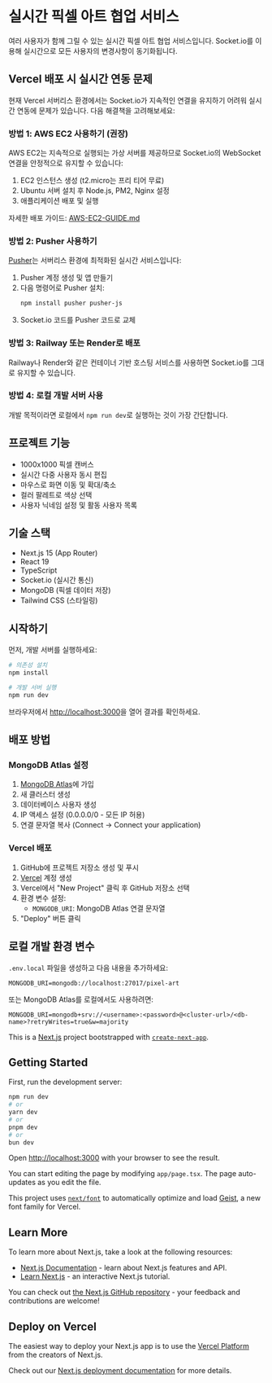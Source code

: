 # 실시간 픽셀 아트 협업 서비스

여러 사용자가 함께 그릴 수 있는 실시간 픽셀 아트 협업 서비스입니다. Socket.io를 이용해 실시간으로 모든 사용자의 변경사항이 동기화됩니다.

## Vercel 배포 시 실시간 연동 문제

현재 Vercel 서버리스 환경에서는 Socket.io가 지속적인 연결을 유지하기 어려워 실시간 연동에 문제가 있습니다. 다음 해결책을 고려해보세요:

### 방법 1: AWS EC2 사용하기 (권장)

AWS EC2는 지속적으로 실행되는 가상 서버를 제공하므로 Socket.io의 WebSocket 연결을 안정적으로 유지할 수 있습니다:

1. EC2 인스턴스 생성 (t2.micro는 프리 티어 무료)
2. Ubuntu 서버 설치 후 Node.js, PM2, Nginx 설정
3. 애플리케이션 배포 및 실행

자세한 배포 가이드: [AWS-EC2-GUIDE.md](./AWS-EC2-GUIDE.md)

### 방법 2: Pusher 사용하기

[Pusher](https://pusher.com/)는 서버리스 환경에 최적화된 실시간 서비스입니다:

1. Pusher 계정 생성 및 앱 만들기
2. 다음 명령어로 Pusher 설치:
   ```bash
   npm install pusher pusher-js
   ```
3. Socket.io 코드를 Pusher 코드로 교체

### 방법 3: Railway 또는 Render로 배포

Railway나 Render와 같은 컨테이너 기반 호스팅 서비스를 사용하면 Socket.io를 그대로 유지할 수 있습니다.

### 방법 4: 로컬 개발 서버 사용

개발 목적이라면 로컬에서 `npm run dev`로 실행하는 것이 가장 간단합니다.

## 프로젝트 기능

- 1000x1000 픽셀 캔버스
- 실시간 다중 사용자 동시 편집
- 마우스로 화면 이동 및 확대/축소
- 컬러 팔레트로 색상 선택
- 사용자 닉네임 설정 및 활동 사용자 목록

## 기술 스택

- Next.js 15 (App Router)
- React 19
- TypeScript
- Socket.io (실시간 통신)
- MongoDB (픽셀 데이터 저장)
- Tailwind CSS (스타일링)

## 시작하기

먼저, 개발 서버를 실행하세요:

```bash
# 의존성 설치
npm install

# 개발 서버 실행
npm run dev
```

브라우저에서 [http://localhost:3000](http://localhost:3000)을 열어 결과를 확인하세요.

## 배포 방법

### MongoDB Atlas 설정

1. [MongoDB Atlas](https://www.mongodb.com/cloud/atlas/register)에 가입
2. 새 클러스터 생성
3. 데이터베이스 사용자 생성
4. IP 액세스 설정 (0.0.0.0/0 - 모든 IP 허용)
5. 연결 문자열 복사 (Connect -> Connect your application)

### Vercel 배포

1. GitHub에 프로젝트 저장소 생성 및 푸시
2. [Vercel](https://vercel.com) 계정 생성
3. Vercel에서 "New Project" 클릭 후 GitHub 저장소 선택
4. 환경 변수 설정:
   - `MONGODB_URI`: MongoDB Atlas 연결 문자열
5. "Deploy" 버튼 클릭

## 로컬 개발 환경 변수

`.env.local` 파일을 생성하고 다음 내용을 추가하세요:

```
MONGODB_URI=mongodb://localhost:27017/pixel-art
```

또는 MongoDB Atlas를 로컬에서도 사용하려면:

```
MONGODB_URI=mongodb+srv://<username>:<password>@<cluster-url>/<db-name>?retryWrites=true&w=majority
```

This is a [Next.js](https://nextjs.org) project bootstrapped with [`create-next-app`](https://nextjs.org/docs/app/api-reference/cli/create-next-app).

## Getting Started

First, run the development server:

```bash
npm run dev
# or
yarn dev
# or
pnpm dev
# or
bun dev
```

Open [http://localhost:3000](http://localhost:3000) with your browser to see the result.

You can start editing the page by modifying `app/page.tsx`. The page auto-updates as you edit the file.

This project uses [`next/font`](https://nextjs.org/docs/app/building-your-application/optimizing/fonts) to automatically optimize and load [Geist](https://vercel.com/font), a new font family for Vercel.

## Learn More

To learn more about Next.js, take a look at the following resources:

- [Next.js Documentation](https://nextjs.org/docs) - learn about Next.js features and API.
- [Learn Next.js](https://nextjs.org/learn) - an interactive Next.js tutorial.

You can check out [the Next.js GitHub repository](https://github.com/vercel/next.js) - your feedback and contributions are welcome!

## Deploy on Vercel

The easiest way to deploy your Next.js app is to use the [Vercel Platform](https://vercel.com/new?utm_medium=default-template&filter=next.js&utm_source=create-next-app&utm_campaign=create-next-app-readme) from the creators of Next.js.

Check out our [Next.js deployment documentation](https://nextjs.org/docs/app/building-your-application/deploying) for more details.

